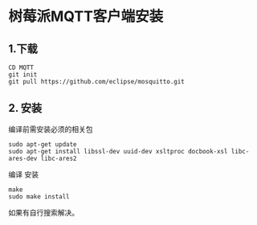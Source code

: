# 树莓派MQTT客户端安装

## 1.下载

```
CD MQTT 
git init 
git pull https://github.com/eclipse/mosquitto.git
```

## 2. 安装

编译前需安装必须的相关包

```
sudo apt-get update
sudo apt-get install libssl-dev uuid-dev xsltproc docbook-xsl libc-ares-dev libc-ares2
```

编译 安装

```
make
sudo make install
```

如果有自行搜索解决。

